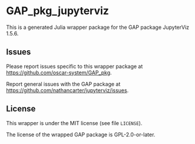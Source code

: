 # GAP_pkg_jupyterviz

This is a generated Julia wrapper package for the GAP package JupyterViz 1.5.6.

## Issues

Please report issues specific to this wrapper package at <https://github.com/oscar-system/GAP_pkg>.

Report general issues with the GAP package at <https://github.com/nathancarter/jupyterviz/issues>.

## License

This wrapper is under the MIT license (see file `LICENSE`).

The license of the wrapped GAP package is GPL-2.0-or-later.
